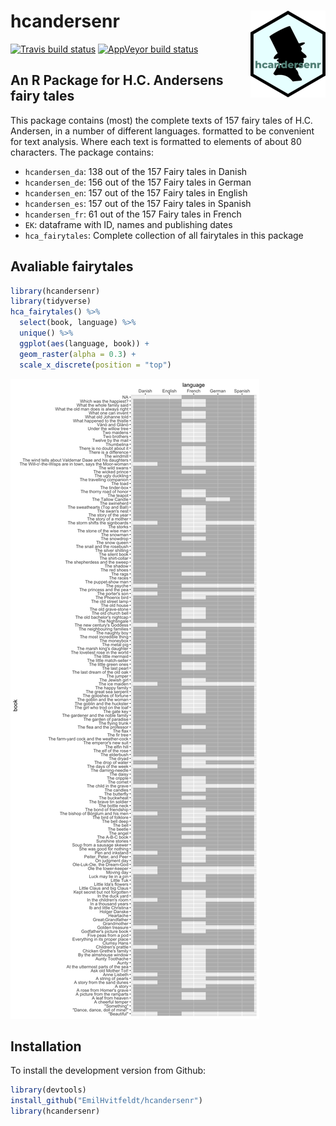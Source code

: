 
hcandersenr <img src='man/figures/logo.png' align="right" height="139" />
=========================================================================

<!-- badges: start -->
[![Travis build status](https://travis-ci.org/EmilHvitfeldt/hcandersenr.svg?branch=master)](https://travis-ci.org/EmilHvitfeldt/hcandersenr) [![AppVeyor build status](https://ci.appveyor.com/api/projects/status/github/EmilHvitfeldt/hcandersenr?branch=master&svg=true)](https://ci.appveyor.com/project/EmilHvitfeldt/hcandersenr) <!-- badges: end -->

An R Package for H.C. Andersens fairy tales
-------------------------------------------

This package contains (most) the complete texts of 157 fairy tales of H.C. Andersen, in a number of different languages. formatted to be convenient for text analysis. Where each text is formatted to elements of about 80 characters. The package contains:

-   `hcandersen_da`: 138 out of the 157 Fairy tales in Danish
-   `hcandersen_de`: 156 out of the 157 Fairy tales in German
-   `hcandersen_en`: 157 out of the 157 Fairy tales in English
-   `hcandersen_es`: 157 out of the 157 Fairy tales in Spanish
-   `hcandersen_fr`: 61 out of the 157 Fairy tales in French
-   `EK`: dataframe with ID, names and publishing dates
-   `hca_fairytales`: Complete collection of all fairytales in this package

Avaliable fairytales
--------------------

``` r
library(hcandersenr)
library(tidyverse)
hca_fairytales() %>% 
  select(book, language) %>% 
  unique() %>% 
  ggplot(aes(language, book)) + 
  geom_raster(alpha = 0.3) +
  scale_x_discrete(position = "top")
```

![](man/figures/README-unnamed-chunk-2-1.png)

Installation
------------

To install the development version from Github:

``` r
library(devtools)
install_github("EmilHvitfeldt/hcandersenr")
library(hcandersenr)
```

